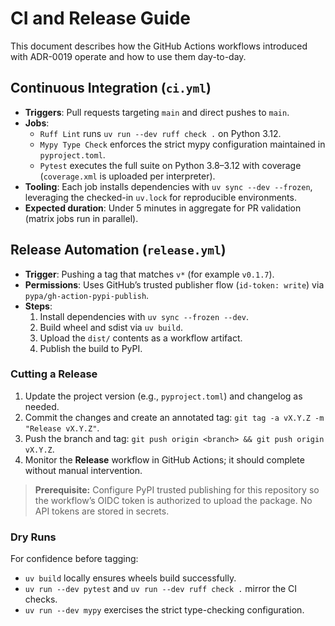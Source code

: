 # CI and Release Guide

This document describes how the GitHub Actions workflows introduced with ADR-0019 operate and how to use them day-to-day.

## Continuous Integration (`ci.yml`)

- **Triggers**: Pull requests targeting `main` and direct pushes to `main`.
- **Jobs**:
  - `Ruff Lint` runs `uv run --dev ruff check .` on Python 3.12.
  - `Mypy Type Check` enforces the strict mypy configuration maintained in `pyproject.toml`.
  - `Pytest` executes the full suite on Python 3.8–3.12 with coverage (`coverage.xml` is uploaded per interpreter).
- **Tooling**: Each job installs dependencies with `uv sync --dev --frozen`, leveraging the checked-in `uv.lock` for reproducible environments.
- **Expected duration**: Under 5 minutes in aggregate for PR validation (matrix jobs run in parallel).

## Release Automation (`release.yml`)

- **Trigger**: Pushing a tag that matches `v*` (for example `v0.1.7`).
- **Permissions**: Uses GitHub’s trusted publisher flow (`id-token: write`) via `pypa/gh-action-pypi-publish`.
- **Steps**:
  1. Install dependencies with `uv sync --frozen --dev`.
  2. Build wheel and sdist via `uv build`.
  3. Upload the `dist/` contents as a workflow artifact.
  4. Publish the build to PyPI.

### Cutting a Release

1. Update the project version (e.g., `pyproject.toml`) and changelog as needed.
2. Commit the changes and create an annotated tag: `git tag -a vX.Y.Z -m "Release vX.Y.Z"`.
3. Push the branch and tag: `git push origin <branch> && git push origin vX.Y.Z`.
4. Monitor the **Release** workflow in GitHub Actions; it should complete without manual intervention.

> **Prerequisite:** Configure PyPI trusted publishing for this repository so the workflow’s OIDC token is authorized to upload the package. No API tokens are stored in secrets.

### Dry Runs

For confidence before tagging:

- `uv build` locally ensures wheels build successfully.
- `uv run --dev pytest` and `uv run --dev ruff check .` mirror the CI checks.
- `uv run --dev mypy` exercises the strict type-checking configuration.
